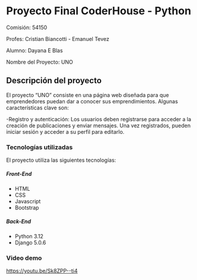 
# Proyecto Final CoderHouse - Python
Comisión: 54150

Profes: Cristian Biancotti - Emanuel Tevez

Alumno: Dayana E Blas

Nombre del Proyecto: UNO


## Descripción del proyecto
El proyecto “UNO” consiste en una página web diseñada para que emprendedores puedan dar a conocer sus emprendimientos. Algunas características clave son:

-Registro y autenticación: Los usuarios deben registrarse para acceder a la creación de publicaciones y enviar mensajes. Una vez registrados, pueden iniciar sesión y acceder a su perfil para editarlo.


### Tecnologías utilizadas
El proyecto utiliza las siguientes tecnologías:

##### Front-End
- HTML 
- CSS 
- Javascript 
- Bootstrap 

##### Back-End
- Python 3.12
- Django 5.0.6

### Video demo
https://youtu.be/Sk8ZPP--ti4

